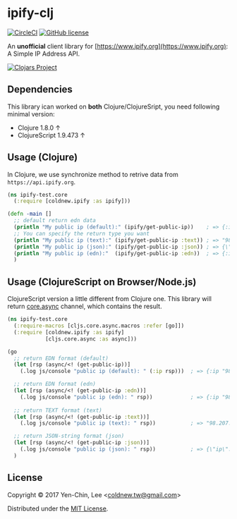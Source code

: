 # ipify-clj
[![CircleCI](https://circleci.com/gh/coldnew/ipify-clj.svg?style=svg)](https://circleci.com/gh/coldnew/ipify-clj)
[![GitHub license](https://img.shields.io/badge/license-MIT-blue.svg)](https://raw.githubusercontent.com/coldnew/ipify-clj/master/LICENSE)

An **unofficial** client library for [https://www.ipify.org](https://www.ipify.org): A Simple IP Address API.

[![Clojars Project](http://clojars.org/coldnew/ipify/latest-version.svg)](http://clojars.org/coldnew/ipify)

## Dependencies

This library ican worked on **both** Clojure/ClojureSript, you need following minimal version:

* Clojure 1.8.0 ↑
* ClojureScript 1.9.473 ↑

## Usage (Clojure)

In Clojure, we use synchronize method to retrive data from `https://api.ipify.org`. 

```clojure
(ns ipify-test.core
  (:require [coldnew.ipify :as ipify]))

(defn -main []
  ;; default return edn data
  (println "My public ip (default):" (ipify/get-public-ip))    ; => {:ip "98.207.254.136"}
  ;; You can specify the return type you want
  (println "My public ip (text):" (ipify/get-public-ip :text)) ; => "98.207.254.136"
  (println "My public ip (json):" (ipify/get-public-ip :json)) ; => {\"ip\": \"98.207.254.136\"}
  (println "My public ip (edn):"  (ipify/get-public-ip :edn))  ; => {:ip "98.207.254.136"}
  ) 
```

## Usage (ClojureScript on Browser/Node.js)

ClojureScript version a little different from Clojure one. This library will return [core.async](https://clojure.github.io/core.async) channel, which contains the result.

```clojure
(ns ipify-test.core
  (:require-macros [cljs.core.async.macros :refer [go]])
  (:require [coldnew.ipify :as ipify]
            [cljs.core.async :as async]))

(go
  ;; return EDN format (default)
  (let [rsp (async/<! (get-public-ip))]
    (.log js/console "public ip (default): " (:ip rsp)))  ; => {:ip "98.207.254.136"}

  ;; return EDN format (edn)
  (let [rsp (async/<! (get-public-ip :edn))]
    (.log js/console "public ip (edn): " rsp))            ; => {:ip "98.207.254.136"}
  
  ;; return TEXT format (text)
  (let [rsp (async/<! (get-public-ip :text))]
    (.log js/console "public ip (text): " rsp))           ; => "98.207.254.136"

  ;; return JSON-string format (json)
  (let [rsp (async/<! (get-public-ip :json))]
    (.log js/console "public ip (json): " rsp))           ; => {\"ip\": \"98.207.254.136\"}
  )
```

## License

Copyright © 2017 Yen-Chin, Lee <<coldnew.tw@gmail.com>>

Distributed under the [MIT License](http://opensource.org/licenses/MIT).
